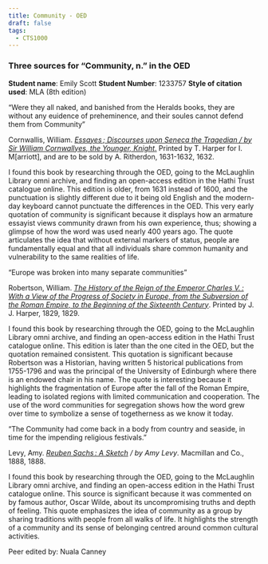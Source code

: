 ```yaml
---
title: Community - OED
draft: false
tags:
  - CTS1000
---
```

### **Three sources for ­­­“Community, n.” in the OED**
**Student name**: Emily Scott
**Student Number**: 1233757
**Style of citation used**: MLA (8th edition)

“Were they all naked, and banished from the Heralds books, they are without any euidence of preheminence, and their soules cannot defend them from Community”

Cornwallis, William. [_Essayes ; Discourses upon Seneca the Tragedian / by Sir William Cornwallyes, the Younger, Knight_.](https://babel.hathitrust.org/cgi/pt?id=uc1.31822038199998&seq=134&q1=banished+from+the+Heralds+books) Printed by T. Harper for I. M[arriott], and are to be sold by A. Ritherdon, 1631-1632, 1632.

I found this book by researching through the OED, going to the McLaughlin Library omni archive, and finding an open-access edition in the Hathi Trust catalogue online. This edition is older, from 1631 instead of 1600, and the punctuation is slightly different due to it being old English and the modern-day keyboard cannot punctuate the differences in the OED. This very early quotation of community is significant because it displays how an armature essayist views community drawn from his own experience, thus; showing a glimpse of how the word was used nearly 400 years ago. The quote articulates the idea that without external markers of status, people are fundamentally equal and that all individuals share common humanity and vulnerability to the same realities of life.

“Europe was broken into many separate communities”

Robertson, William. [_The History of the Reign of the Emperor Charles V. : With a View of the Progress of Society in Europe, from the Subversion of the Roman Empire, to the Beginning of the Sixteenth Century_](https://babel.hathitrust.org/cgi/pt?id=ia.ark:/13960/t5m911x17&seq=13). Printed by J. J. Harper, 1829, 1829.

I found this book by researching through the OED, going to the McLaughlin Library omni archive, and finding an open-access edition in the Hathi Trust catalogue online. This edition is later than the one cited in the OED, but the quotation remained consistent. This quotation is significant because Robertson was a Historian, having written 5 historical publications from 1755-1796 and was the principal of the University of Edinburgh where there is an endowed chair in his name. The quote is interesting because it highlights the fragmentation of Europe after the fall of the Roman Empire, leading to isolated regions with limited communication and cooperation. The use of the word communities for segregation shows how the word grew over time to symbolize a sense of togetherness as we know it today.

“The Community had come back in a body from country and seaside, in time for the impending religious festivals.”

Levy, Amy. [_Reuben Sachs : A Sketch_](https://babel.hathitrust.org/cgi/pt?id=dul1.ark:/13960/t3708t61x&seq=77&q1=body+from+country+and+seaside) _/ by Amy Levy_. Macmillan and Co., 1888, 1888.

I found this book by researching through the OED, going to the McLaughlin Library omni archive, and finding an open-access edition in the Hathi Trust catalogue online. This source is significant because it was commented on by famous author, Oscar Wilde, about its uncompromising truths and depth of feeling. This quote emphasizes the idea of community as a group by sharing traditions with people from all walks of life. It highlights the strength of a community and its sense of belonging centred around common cultural activities.

Peer edited by: Nuala Canney
